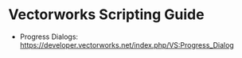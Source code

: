 # Vectorworks Scripting Guide

- Progress Dialogs: <https://developer.vectorworks.net/index.php/VS:Progress_Dialog>
